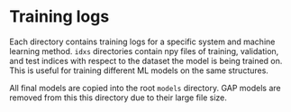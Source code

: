 # Training logs

Each directory contains training logs for a specific system and machine learning method.
`idxs` directories contain npy files of training, validation, and test indices with respect to the dataset the model is being trained on.
This is useful for training different ML models on the same structures.

All final models are copied into the root `models` directory.
GAP models are removed from this this directory due to their large file size.
